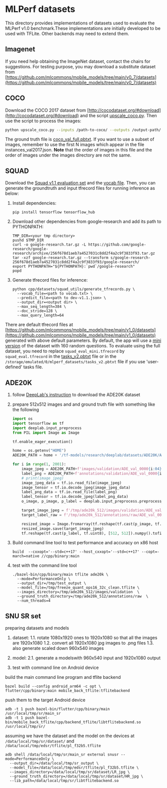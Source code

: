 # MLPerf datasets

This directory provides implementations of datasets used to evaluate the MLPerf
v1.0 benchmark.These implementations are initially developed to be used with
TFLite. Other backends may need to extend them.

## Imagenet

If you need help obtaining the ImageNet dataset, contact the chairs for suggestions.
For testing purpose, you may download a substitute dataset from
[https://github.com/mlcommons/mobile_models/tree/main/v0_7/datasets](https://github.com/mlcommons/mobile_models/tree/main/v0_7/datasets)

## COCO

Download the COCO 2017 dataset from
[http://cocodataset.org/#download](http://cocodataset.org/#download) and the script
[upscale_coco.py](https://github.com/mlcommons/mobile_app_open/blob/150470388e728894ccb0268b1cef422b410a83e7/mobile_back_qti/datasets/coco/upscale_coco.py).
Then use the script to process the images:

```bash
python upscale_coco.py --inputs /path-to-coco/ --outputs /output-path/ --size 300 300
```

The ground truth file is
[coco_val_full.pbtxt](https://github.com/mlcommons/mobile_models/blob/b2519b57de06c347a4600851b47e45ce45d5919f/v1_0/assets/coco_val_full.pbtxt).
If you want to use a subset of images, remember to use the first N images which appear
in the file instances_val2017.json. **Note** that the order of images in this
file and the order of images under the images directory are not the same.

## SQUAD

Download the
[Squad v1.1 evaluation set](https://rajpurkar.github.io/SQuAD-explorer/dataset/dev-v1.1.json)
and the
[vocab file](https://storage.googleapis.com/cloud-tpu-checkpoints/mobilebert/uncased_L-24_H-128_B-512_A-4_F-4_OPT.tar.gz).
Then, you can generate the groundtruth and input tfrecord files for running
inference as below:

1. Install dependencies:

    ```shell
    pip install tensorflow tensorflow_hub
    ```

2. Download other dependencies from google-research and add its path to
    PYTHONPATH:

    ```shell
    TMP_DIR=<your tmp directory>
    pushd $TMP_DIR
    curl -o google-research.tar.gz -L https://github.com/google-research/google-research/archive/256f678d1aeb7a4527031c8dd2f4a2c9f3833f93.tar.gz
    tar -xzf google-research.tar.gz --transform s/google-research-256f678d1aeb7a4527031c8dd2f4a2c9f3833f93/google-research/
    export PYTHONPATH="${PYTHONPATH}:`pwd`/google-research"
    popd
    ```

3. Generate tfrecord files for inference:

    ```shell
    python cpp/datasets/squad_utils/generate_tfrecords.py \
      --vocab_file=<path to vocab.txt> \
      --predict_file=<path to dev-v1.1.json> \
      --output_dir=<output dir> \
      --max_seq_length=384 \
      --doc_stride=128 \
      --max_query_length=64
    ```

There are default tfrecord files at
[https://github.com/mlcommons/mobile_models/tree/main/v1_0/datasets](https://github.com/mlcommons/mobile_models/tree/main/v1_0/datasets)
generated with above default parameters. By default, the app will use a
[mini version](https://github.com/mlcommons/mobile_models/raw/main/v1_0/datasets/squad_eval_mini.tfrecord)
of the dataset with 160 random questions. To evaluate using the full dataset,
you need to replace `squad_eval_mini.tfrecord` by `squad_eval.tfrecord` in the
[tasks_v2.pbtxt](https://raw.githubusercontent.com/mlcommons/mobile_models/main/v1_0/assets/tasks_v2.pbtxt) file or in the
`/storage/emulated/0/mlperf_datasets/tasks_v2.pbtxt` file if you use 'user-defined' tasks file.

## ADE20K

1. follow [DeepLab's instruction](https://github.com/tensorflow/models/blob/master/research/deeplab/g3doc/ade20k.md) to download the ADE20K dataset
2. prepare 512x512 images and and ground truth file with something like the following

    ```python
    import os
    import tensorflow as tf
    import deeplab.input_preprocess
    from PIL import Image as Image
    
    tf.enable_eager_execution()
    
    home = os.getenv("HOME")
    ADE20K_PATH = home + '/tf-models/research/deeplab/datasets/ADE20K/ADEChallengeData2016/'
    
    for i in range(1, 2001):
        image_jpeg = ADE20K_PATH+f'images/validation/ADE_val_0000{i:04}.jpg'
        label_png = ADE20K_PATH+f'annotations/validation/ADE_val_0000{i:04}.png'
        # print(image_jpeg)
        image_jpeg_data = tf.io.read_file(image_jpeg)
        image_tensor = tf.io.decode_jpeg(image_jpeg_data)
        label_png_data = tf.io.read_file(label_png)
        label_tensor = tf.io.decode_jpeg(label_png_data)
        o_image, p_image, p_label = deeplab.input_preprocess.preprocess_image_and_label(image_tensor, label_tensor, 512, 512, 512, 512, is_training=False)
    
        target_image_jpeg = f'/tmp/ade20k_512/images/validation/ADE_val_0000{i:04}.jpg'
        target_label_raw = f'/tmp/ade20k_512/annotations/raw/ADE_val_0000{i:04}.raw'
    
        resized_image = Image.fromarray(tf.reshape(tf.cast(p_image, tf.uint8), [512, 512, 3]).numpy())
        resized_image.save(target_image_jpeg)
        tf.reshape(tf.cast(p_label, tf.uint8), [512, 512]).numpy().tofile(target_label_raw)
    ```

3. Build command line tool to test performance and accuracy on x86 host

    ```shell
    build  --cxxopt='--std=c++17' --host_cxxopt='--std=c++17' --copt=-march=native //cpp/binary:main
    ```

4. test with the command line tool

    ```shell
    ./bazel-bin/cpp/binary/main tflite ade20k \
      --mode=PerformanceOnly \
      --output_dir=/tmp/test_output \
      --model_file=/tmp/freeze_quant_ops16_32c_clean.tflite \
      --images_directory=/tmp/ade20k_512/images/validation  \
      --ground_truth_directory=/tmp/ade20k_512/annotations/raw  \
      --num_threads=4
    ```
## SNU SR set

preparing datasets and models
1. dataset:
1.1. rotate 1080x1920 ones to 1920x1080 so that all the images are 1920x1080
1.2. convert all 1920x1080 jpg images to .png files
1.3. also generate scaled down 960x540 images
2. model:
2.1. generate a modelswith 960x540 input and 1920x1080 output

3. test with command line on Android device

build the main command line program and tflite backend
```shell
bazel build --config android_arm64 -c opt \
flutter/cpp/binary:main mobile_back_tflite:tflitebackend
```
push them to the target Android device
```shell
adb -t 1 push bazel-bin/flutter/cpp/binary/main /usr/local/tmp/sr/main_sr
adb -t 1 push bazel-bin/mobile_back_tflite/cpp/backend_tflite/libtflitebackend.so /usr/local/tmp/sr/
```
assuming we have the dataset and the model on the devices at
`/data/local/tmp/sr/dataset/` and `/data/local/tmp/edsr/tflite/pl_f32b5.tflite`

```shell
adb shell /data/local/tmp/sr/main_sr external snusr --mode=PerformanceOnly \
  --output_dir=/data/local/tmp/sr_output \
  --model_file=/data/local/tmp/edsr/tflite/pl_f32b5.tflite \
  --images_directory=/data/local/tmp/sr/dataset/LR_jpg \
  --ground_truth_directory=/data/local/tmp/sr/dataset/HR_jpg \
  --lib_path=/data/local/tmp/sr/libtflitebackend.so
```
